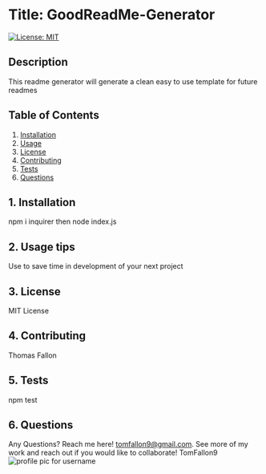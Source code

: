 
  # Title: GoodReadMe-Generator
  [![License: MIT](https://img.shields.io/badge/License-MIT-yellow.svg)](https://opensource.org/licenses/MIT)
  
  ## Description
  This readme generator will generate a clean easy to use template for future readmes
  
  ## Table of Contents
  
  1. [ Installation ](#installation)
  2. [ Usage ](#usage)
  3. [ License ](#license)
  4. [ Contributing ](#contributing)
  5. [ Tests ](#tests)
  6. [ Questions ](#questions)
      
  <a name="installation"></a>
  ## 1. Installation
  
  npm i inquirer   then node index.js
  <a name="usage"></a>
  ## 2. Usage tips
  
  Use to save time in development of your next project 
  
  <a name="license"></a>
  ## 3. License
  
  MIT License
  
  <a name="contributing"></a>
  ## 4. Contributing
  
  Thomas Fallon
  
  <a name="Tests"></a>
  ## 5. Tests
  
  npm test
  
  <a name="Questions"></a>
  ## 6. Questions
  
  Any Questions? Reach me here! tomfallon9@gmail.com. See more of my work and reach out if you would like to collaborate! TomFallon9
  <img src="https://avatars.githubusercontent.com/u/75281680?v=4" alt="profile pic for username">
  